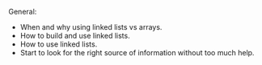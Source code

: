 General:

- When and why using linked lists vs arrays.
- How to build and use linked lists.
- How to use linked lists.
- Start to look for the right source of information without too much help.
